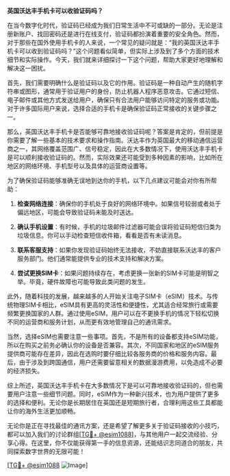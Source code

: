 **英国沃达丰手机卡可以收验证码吗？**

在当今数字化时代，验证码已经成为我们日常生活中不可或缺的一部分。无论是注册新账户、找回密码还是进行在线支付，验证码都扮演着重要的安全角色。然而，对于那些在国外使用手机卡的人来说，一个常见的疑问就是：“我的英国沃达丰手机卡可以收到验证码吗？”这个问题看似简单，但实际上涉及到了多个方面的技术细节和实际操作。今天，我们就来详细探讨一下这个问题，帮助大家更好地理解和解决这一困扰。

首先，我们需要明确什么是验证码以及它的作用。验证码是一种自动产生的随机字符串或图形，通常用于验证用户的身份，防止机器人程序恶意攻击。它通过短信、电子邮件或其他方式发送给用户，确保只有合法用户能够访问特定的服务或功能。对于许多国际用户来说，选择合适的手机卡是确保验证码正常接收的关键步骤之一。

那么，英国沃达丰手机卡是否能够可靠地接收验证码呢？答案是肯定的，但前提是你需要了解一些基本的技术要求和操作指南。沃达丰作为英国最大的移动通信运营商之一，其网络覆盖范围广、信号稳定，因此在大多数情况下，使用沃达丰手机卡是可以顺利接收验证码的。然而，实际效果还可能受到多种因素的影响，比如所在地区的网络环境、手机型号以及具体的运营商设置等。

为了确保验证码能够准确无误地到达你的手机，以下几点建议可能会对你有所帮助：

1. **检查网络连接**：确保你的手机处于良好的网络环境中。如果信号较弱或者处于偏远地区，可能会导致验证码未能及时送达。
   
2. **确认手机设置**：有时候，手机的垃圾邮件过滤器可能会误将验证码短信归类为垃圾信息。你可以手动检查短信收件箱，看看是否有未读消息。

3. **联系客服支持**：如果你发现验证码始终无法接收，不妨直接联系沃达丰的客户服务部门。他们通常能提供专业的技术支持和解决方案。

4. **尝试更换SIM卡**：如果问题持续存在，考虑更换一张新的SIM卡可能是明智之举。毕竟，硬件故障也可能导致此类问题的发生。

此外，随着科技的发展，越来越多的人开始关注电子SIM卡（eSIM）技术。与传统物理SIM卡相比，eSIM具有更高的灵活性和便捷性，尤其适合经常旅行或需要频繁更换国家的人群。通过使用eSIM，用户可以在不更换手机的情况下轻松切换不同的运营商和服务计划，从而更有效地管理自己的通讯需求。

当然，选择eSIM也需要注意一些事项。首先，不是所有的设备都支持eSIM功能，所以在购买之前务必确认你的设备是否兼容。其次，不同国家和地区的eSIM服务提供商可能存在差异，因此在选购时要仔细比较各服务商的价格和服务内容。最后，由于涉及到跨国通信，用户还需要留意相关的数据漫游费用，以免造成不必要的经济损失。

综上所述，英国沃达丰手机卡在大多数情况下是可以可靠地接收验证码的，但也需要用户注意一些细节问题。同时，eSIM作为一种新兴技术，也为用户提供了更多的选择和便利。无论你是长期居住在英国还是短期旅行者，合理利用这些工具都能让你的海外生活更加顺畅。

无论你是正在寻找最佳的通讯方案，还是希望了解更多关于验证码接收的小技巧，都可以加入我们的讨论群组[[TG💪+ @esim1088](https://t.me/s/esim1088)]，与其他用户一起交流经验、分享心得。在这里，你不仅能获得第一手的信息资源，还能结识志同道合的朋友，共同探索数字世界的无限可能！

[[TG💪+ @esim1088](https://t.me/s/esim1088) ![Image](https://i.postimg.cc/4NQfJmqS/Snipaste-2025-05-13-00-14-12.png)]
